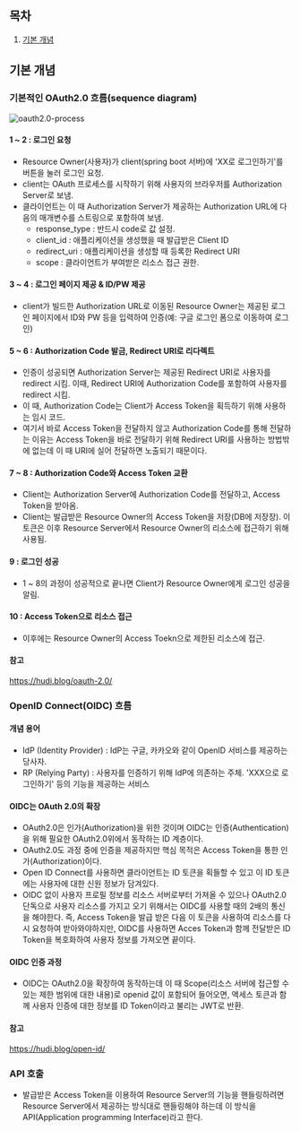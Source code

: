 ## 목차
1. [기본 개념](##-기본-개념)

## 기본 개념

### 기본적인 OAuth2.0 흐름(sequence diagram)
![oauth2.0-process](/uploads/5c63fc482fa38bca0e6e526673fc96a3/oauth2.0-process.png)

#### 1 ~ 2 : 로그인 요청
- Resource Owner(사용자)가 client(spring boot 서버)에 'XX로 로그인하기'를 버튼을 눌러 로그인 요청.
- client는 OAuth 프로세스를 시작하기 위해 사용자의 브라우저를 Authorization Server로 보냄.
- 클라이언트는 이 때 Authorization Server가 제공하는 Authorization URL에 다음의 매개변수를 스트링으로 포함하여 보냄.
   - response_type : 반드시 code로 값 설정.
   - client_id : 애플리케이션을 생성했을 때 발급받은 Client ID
   - redirect_uri : 애플리케이션을 생성할 때 등록한 Redirect URI
   - scope : 클라이언트가 부여받은 리소스 접근 권한.
#### 3 ~ 4 : 로그인 페이지 제공 & ID/PW 제공
- client가 빌드한 Authorization URL로 이동된 Resource Owner는 제공된 로그인 페이지에서 ID와 PW 등을 입력하여 인증(예: 구글 로그인 폼으로 이동하여 로그인)
#### 5 ~ 6 : Authorization Code 발금, Redirect URI로 리다렉트
- 인증이 성공되면 Authorization Server는 제공된 Redirect URI로 사용자를 redirect 시킴. 이때, Redirect URI에 Authorization Code를 포함하여 사용자를 redirect 시킴.
- 이 때, Authorization Code는 Client가 Access Token을 획득하기 위해 사용하는 임시 코드.
- 여기서 바로 Access Token을 전달하지 않고 Authorization Code를 통해 전달하는 이유는 Access Token을 바로 전달하기 위해 Redirect URI를 사용하는 방법밖에 없는데 이 때 URI에 실어 전달하면 노출되기 때문이다. 
#### 7 ~ 8 : Authorization Code와 Access Token 교환
- Client는 Authorization Server에 Authorization Code를 전달하고, Access Token을 받아옴.
- Client는 발급받은 Resource Owner의 Access Token을 저장(DB에 저장장). 이 토큰은 이후 Resource Server에서 Resource Owner의 리소스에 접근하기 위해 사용됨.
#### 9 : 로그인 성공
- 1 ~ 8의 과정이 성공적으로 끝나면 Client가 Resource Owner에게 로그인 성공을 알림.
#### 10 : Access Token으로 리소스 접근
- 이후에는 Resource Owner의 Access Toekn으로 제한된 리소스에 접근.
#### 참고
https://hudi.blog/oauth-2.0/

### OpenID Connect(OIDC) 흐름
#### 개념 용어
- IdP (Identity Provider) : IdP는 구글, 카카오와 같이 OpenID 서비스를 제공하는 당사자.
- RP (Relying Party) : 사용자를 인증하기 위해 IdP에 의존하는 주체. 'XXX으로 로그인하기' 등의 기능을 제공하는 서비스
#### OIDC는 OAuth 2.0의 확장
- OAuth2.0은 인가(Authorization)을 위한 것이며 OIDC는 인증(Authentication)을 위해 필요한 OAuth2.0위에서 동작하는 ID 계층이다.
- OAuth2.0도 과정 중에 인증을 제공하지만 핵심 목적은 Access Token을 통한 인가(Authorization)이다.
- Open ID Connect를 사용하면 클라이언트는 ID 토큰을 획들할 수 있고 이 ID 토큰에는 사용자에 대한 신원 정보가 담겨있다.
- OIDC 없이 사용자 프로필 정보를 리소스 서버로부터 가져올 수 있으나 OAuth2.0 단독으로 사용자 리소스를 가지고 오기 위해서는 OIDC를 사용할 때의 2배의 통신을 해야한다. 즉, Access Token을 발급 받은 다음 이 토큰을 사용하여 리소스를 다시 요청하여 받아와야하지만, OIDC를 사용하면 Acces Token과 함께 전달받은 ID Token을 복호화하여 사용자 정보를 가져오면 끝이다.

#### OIDC 인증 과정
- OIDC는 OAuth2.0을 확장하여 동작하는데 이 때 Scope(리소스 서버에 접근할 수 있는 제한 범위에 대한 내용)로 openid 값이 포함되어 들어오면, 액세스 토큰과 함께 사용자 인증에 대한 정보를 ID Token이라고 불리는 JWT로 반환.

#### 참고
https://hudi.blog/open-id/

### API 호출
- 발급받은 Access Token을 이용하여 Resource Server의 기능을 핸들링하려면 Resource Server에서 제공하는 방식대로 핸들링해야 하는데 이 방식을 API(Application programming Interface)라고 한다.



